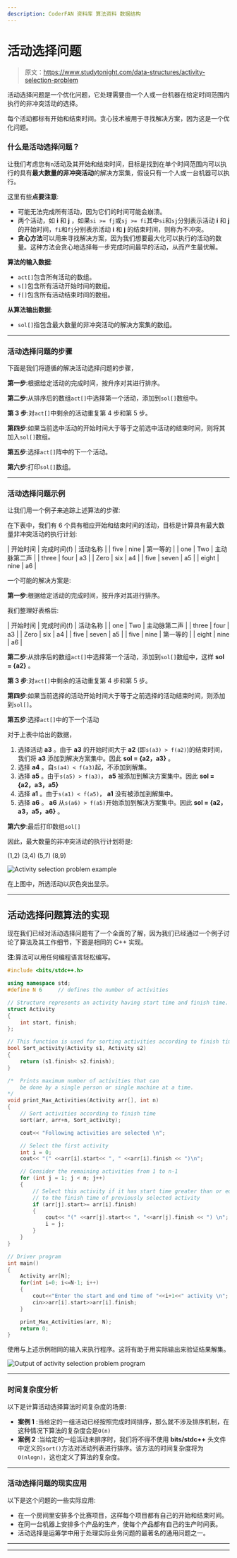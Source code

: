 ```yaml
---
description: CoderFAN 资料库 算法资料 数据结构
---
```


# 活动选择问题

> 原文：<https://www.studytonight.com/data-structures/activity-selection-problem>

活动选择问题是一个优化问题，它处理需要由一个人或一台机器在给定时间范围内执行的非冲突活动的选择。

每个活动都标有开始和结束时间。贪心技术被用于寻找解决方案，因为这是一个优化问题。

### 什么是活动选择问题？

让我们考虑您有`n`活动及其开始和结束时间，目标是找到在单个时间范围内可以执行的具有**最大数量的非冲突活动**的解决方案集，假设只有一个人或一台机器可以执行。

这里有些**点要注意**:

*   可能无法完成所有活动，因为它们的时间可能会崩溃。
*   两个活动，如 **i** 和 **j** ，如果`si >= fj`或`sj >= fi`其中`si`和`sj`分别表示活动 **i** 和 **j** 的开始时间，`fi`和`fj`分别表示活动 **i** 和 **j** 的结束时间，则称为不冲突。
*   **贪心方法**可以用来寻找解决方案，因为我们想要最大化可以执行的活动的数量。这种方法会贪心地选择每一步完成时间最早的活动，从而产生最优解。

**算法的输入数据**:

*   `act[]`包含所有活动的数组。
*   `s[]`包含所有活动开始时间的数组。
*   `f[]`包含所有活动结束时间的数组。

**从算法输出数据**:

*   `sol[]`指包含最大数量的非冲突活动的解决方案集的数组。

* * *

### 活动选择问题的步骤

下面是我们将遵循的解决活动选择问题的步骤，

**第一步**:根据给定活动的完成时间，按升序对其进行排序。

**第二步**:从排序后的数组`act[]`中选择第一个活动，添加到`sol[]`数组中。

**第 3 步**:对`act[]`中剩余的活动重复第 4 步和第 5 步。

**第四步**:如果当前选中活动的开始时间大于等于之前选中活动的结束时间，则将其加入`sol[]`数组。

**第五步**:选择`act[]`阵中的下一个活动。

**第六步**:打印`sol[]`数组。

* * *

### 活动选择问题示例

让我们用一个例子来追踪上述算法的步骤:

在下表中，我们有 6 个具有相应开始和结束时间的活动，目标是计算具有最大数量非冲突活动的执行计划:

| 开始时间 | 完成时间(f) | 活动名称 |
| five | nine | 第一等的 |
| one | Two | 主动脉第二声 |
| three | four | a3 |
| Zero | six | a4 |
| five | seven | a5 |
| eight | nine | a6 |

一个可能的解决方案是:

**第一步**:根据给定活动的完成时间，按升序对其进行排序。

我们整理好表格后:

| 开始时间 | 完成时间(f) | 活动名称 |
| one | Two | 主动脉第二声 |
| three | four | a3 |
| Zero | six | a4 |
| five | seven | a5 |
| five | nine | 第一等的 |
| eight | nine | a6 |

**第二步**:从排序后的数组`act[]`中选择第一个活动，添加到`sol[]`数组中，这样 **sol = {a2}** 。

**第 3 步**:对`act[]`中剩余的活动重复第 4 步和第 5 步。

**第四步**:如果当前选择的活动开始时间大于等于之前选择的活动结束时间，则添加到`sol[]`。

**第五步**:选择`act[]`中的下一个活动

对于上表中给出的数据，

1.  选择活动 **a3** 。由于 **a3** 的开始时间大于 **a2** (即`s(a3) > f(a2)`)的结束时间，我们将 **a3** 添加到解决方案集中。因此 **sol = {a2，a3}** 。
2.  选择 **a4** 。自`s(a4) < f(a3)`起，不添加到解集。
3.  选择 **a5** 。由于`s(a5) > f(a3)`， **a5** 被添加到解决方案集中。因此 **sol = {a2，a3，a5}**
4.  选择 **a1** 。由于`s(a1) < f(a5)`， **a1** 没有被添加到解集中。
5.  选择 **a6** 。 **a6** 从`s(a6) > f(a5)`开始添加到解决方案集中。因此 **sol = {a2，a3，a5，a6}** 。

**第六步**:最后打印数组`sol[]`

因此，最大数量的非冲突活动的执行计划将是:

(1,2) (3,4) (5,7) (8,9)

![Activity selection problem example](img/97fc4f31566443733819134df4bc1937.png)

在上图中，所选活动以灰色突出显示。

* * *

## 活动选择问题算法的实现

现在我们已经对活动选择问题有了一个全面的了解，因为我们已经通过一个例子讨论了算法及其工作细节，下面是相同的 C++ 实现。

**注**:算法可以用任何编程语言轻松编写。

```cpp
#include <bits/stdc++.h>

using namespace std; 
#define N 6		// defines the number of activities

// Structure represents an activity having start time and finish time. 
struct Activity 
{ 
    int start, finish; 
}; 

// This function is used for sorting activities according to finish time 
bool Sort_activity(Activity s1, Activity s2) 
{ 
    return (s1.finish< s2.finish); 
} 

/* 	Prints maximum number of activities that can
	be done by a single person or single machine at a time. 
*/
void print_Max_Activities(Activity arr[], int n) 
{ 
    // Sort activities according to finish time 
	sort(arr, arr+n, Sort_activity); 

	cout<< "Following activities are selected \n"; 

    // Select the first activity
    int i = 0; 
	cout<< "(" <<arr[i].start<< ", " <<arr[i].finish << ")\n"; 

    // Consider the remaining activities from 1 to n-1 
    for (int j = 1; j < n; j++) 
    { 
    	// Select this activity if it has start time greater than or equal
    	// to the finish time of previously selected activity
      	if (arr[j].start>= arr[i].finish) 
      	{	 
			cout<< "(" <<arr[j].start<< ", "<<arr[j].finish << ") \n"; 
			i = j; 
      	} 
    } 
} 

// Driver program 
int main() 
{ 
    Activity arr[N];
	for(int i=0; i<=N-1; i++)
	{
		cout<<"Enter the start and end time of "<<i+1<<" activity \n";
		cin>>arr[i].start>>arr[i].finish;
    }

	print_Max_Activities(arr, N); 
    return 0; 
}

```

使用与上述示例相同的输入来执行程序。这将有助于用实际输出来验证结果解集。

![Output of activity selection problem program](img/8976d7a147666e4ab902e855a5d783f5.png)

* * *

### 时间复杂度分析

以下是计算活动选择算法时间复杂度的场景:

*   **案例 1** :当给定的一组活动已经按照完成时间排序，那么就不涉及排序机制，在这种情况下算法的复杂度会是`O(n)`
*   **案例 2** :当给定的一组活动未排序时，我们将不得不使用 **bits/stdc++** 头文件中定义的`sort()`方法对活动列表进行排序。该方法的时间复杂度将为`O(nlogn)`，这也定义了算法的复杂度。

* * *

### 活动选择问题的现实应用

以下是这个问题的一些实际应用:

*   在一个房间里安排多个比赛项目，这样每个项目都有自己的开始和结束时间。
*   在同一台机器上安排多个产品的生产，使每个产品都有自己的生产时间表。
*   活动选择是运筹学中用于处理实际业务问题的最著名的通用问题之一。

* * *

* * *
